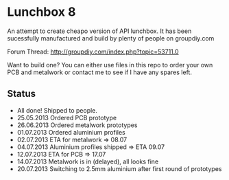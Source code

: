 Lunchbox 8
========

An attempt to create cheapo version of API lunchbox. It has been sucessfully manufactured
and build by plenty of people on groupdiy.com

Forum Thread: http://groupdiy.com/index.php?topic=53711.0

Want to build one? You can either use files in this repo to order your own PCB and 
metalwork or contact me to see if I have any spares left.


Status
------
* All done! Shipped to people.
* 25.05.2013 Ordered PCB prototype
* 26.06.2013 Ordered metalwork prototypes
* 01.07.2013 Ordered aluminium profiles
* 02.07.2013 ETA for metalwork => 08.07
* 04.07.2013 Aluminium profiles shipped => ETA 09.07
* 12.07.2013 ETA for PCB => 17.07
* 14.07.2013 Metalwork is in (delayed), all looks fine
* 20.07.2013 Switching to 2.5mm aluminium after first round of prototypes
